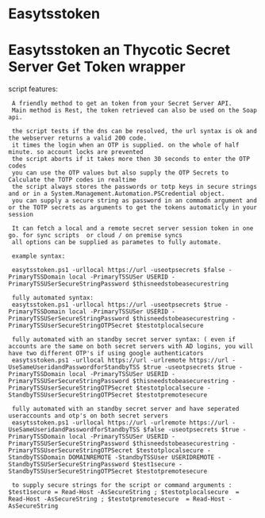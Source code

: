 # Easytsstoken
# Easytsstoken an Thycotic Secret Server Get Token wrapper    

script features:
    
     A friendly method to get an token from your Secret Server API.
     Main method is Rest, the token retrieved can also be used on the Soap api.
     
     the script tests if the dns can be resolved, the url syntax is ok and the webserver returns a valid 200 code. 
     it times the login when an OTP is supplied. on the whole of half minute. so account locks are prevented
     the script aborts if it takes more then 30 seconds to enter the OTP codes
     you can use the OTP values but also supply the OTP Secrets to Calculate the TOTP codes in realtime
     the script always stores the passwords or totp keys in secure strings and or in a System.Management.Automation.PSCredential object. 
     you can supply a secure string as password in an commadn argument and or the TOTP secrets as arguments to get the tokens automaticly in your session
     
     It can fetch a local and a remote secret server session token in one go. for sync scripts  or cloud / on premise syncs
     all options can be supplied as parametes to fully automate.
     
     example syntax:

     easytsstoken.ps1 -urllocal https://url -useotpsecrets $false -PrimaryTSSDomain local -PrimaryTSSUSer USERID -PrimaryTSSUSerSecureStringPassword $thisneedstobeasecurestring

     fully automated syntax:
     easytsstoken.ps1 -urllocal https://url -useotpsecrets $true -PrimaryTSSDomain local -PrimaryTSSUSer USERID -PrimaryTSSUSerSecureStringPassword $thisneedstobeasecurestring -PrimaryTSSUserSecureStringOTPSecret $testotplocalsecure

     fully automated with an standby secret server syntax: ( even if accounts are the same on both secret servers with AD logins, you will have two different OTP's if using google authenticators
     easytsstoken.ps1 -urllocal https://url -urlremote https://url -UseSameUseridandPasswordforStandbyTSS $true -useotpsecrets $true -PrimaryTSSDomain local -PrimaryTSSUSer USERID -PrimaryTSSUSerSecureStringPassword $thisneedstobeasecurestring -PrimaryTSSUserSecureStringOTPSecret $testotplocalsecure -StandbyTSSUserSecureStringOTPSecret $testotpremotesecure

     fully automated with an standby secret server and have seperated useraccounts and otp's on both secret servers
     easytsstoken.ps1 -urllocal https://url -urlremote https://url -UseSameUseridandPasswordforStandbyTSS $false -useotpsecrets $true -PrimaryTSSDomain local -PrimaryTSSUSer USERID -PrimaryTSSUSerSecureStringPassword $thisneedstobeasecurestring -PrimaryTSSUserSecureStringOTPSecret $testotplocalsecure -StandbyTSSDomain DOMAINREMOTE -StandbyTSSUser USERIDREMOTE -StandbyTSSUSerSecureStringPassword $test1secure -StandbyTSSUserSecureStringOTPSecret $testotpremotesecure

     to supply secure strings for the script or command arguments : $test1secure = Read-Host -AsSecureString ; $testotplocalsecure  = Read-Host -AsSecureString ; $testotpremotesecure  = Read-Host -AsSecureString
    
